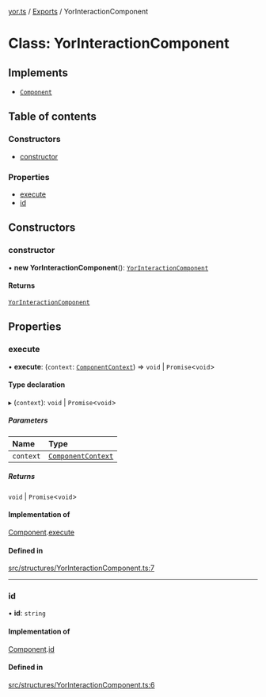 [yor.ts](../README.md) / [Exports](../modules.md) / YorInteractionComponent

# Class: YorInteractionComponent

## Implements

- [`Component`](../interfaces/Component.md)

## Table of contents

### Constructors

- [constructor](YorInteractionComponent.md#constructor)

### Properties

- [execute](YorInteractionComponent.md#execute)
- [id](YorInteractionComponent.md#id)

## Constructors

### constructor

• **new YorInteractionComponent**(): [`YorInteractionComponent`](YorInteractionComponent.md)

#### Returns

[`YorInteractionComponent`](YorInteractionComponent.md)

## Properties

### execute

• **execute**: (`context`: [`ComponentContext`](ComponentContext.md)) => `void` \| `Promise`\<`void`\>

#### Type declaration

▸ (`context`): `void` \| `Promise`\<`void`\>

##### Parameters

| Name | Type |
| :------ | :------ |
| `context` | [`ComponentContext`](ComponentContext.md) |

##### Returns

`void` \| `Promise`\<`void`\>

#### Implementation of

[Component](../interfaces/Component.md).[execute](../interfaces/Component.md#execute)

#### Defined in

[src/structures/YorInteractionComponent.ts:7](https://github.com/OreOreki/yor.ts/blob/dd9125a/src/structures/YorInteractionComponent.ts#L7)

___

### id

• **id**: `string`

#### Implementation of

[Component](../interfaces/Component.md).[id](../interfaces/Component.md#id)

#### Defined in

[src/structures/YorInteractionComponent.ts:6](https://github.com/OreOreki/yor.ts/blob/dd9125a/src/structures/YorInteractionComponent.ts#L6)
